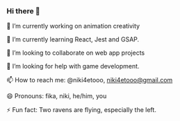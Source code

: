 ### Hi there 👋

🔭 I’m currently working on animation creativity

🌱 I’m currently learning React, Jest and GSAP.

👯 I’m looking to collaborate on web app projects

🤔 I’m looking for help with game development.

📫 How to reach me: @niki4etooo, niki4etooo@gmail.com

😄 Pronouns: fika, niki, he/him, you

⚡ Fun fact: Two ravens are flying, especially the left.
